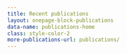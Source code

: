 ```yaml
---
title: Recent publications
layout: onepage-block-publications
data-name: publications-home
class: style-color-2
more-publications-url: publications/
---
```

